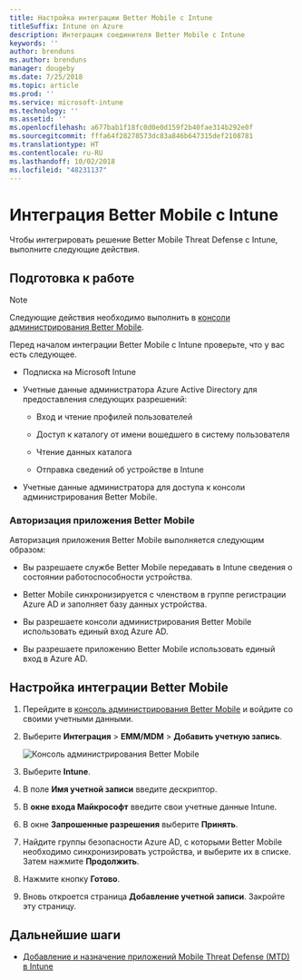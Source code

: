 ```yaml
---
title: Настройка интеграции Better Mobile с Intune
titleSuffix: Intune on Azure
description: Интеграция соединителя Better Mobile с Intune
keywords: ''
author: brenduns
ms.author: brenduns
manager: dougeby
ms.date: 7/25/2018
ms.topic: article
ms.prod: ''
ms.service: microsoft-intune
ms.technology: ''
ms.assetid: ''
ms.openlocfilehash: a677bab1f18fc0d0e0d159f2b40fae314b292e0f
ms.sourcegitcommit: fffa64f28278573dc83a846b647315def2108781
ms.translationtype: HT
ms.contentlocale: ru-RU
ms.lasthandoff: 10/02/2018
ms.locfileid: "48231137"
---
```

# <a name="integrate-better-mobile-with-intune"></a>Интеграция Better Mobile с Intune

Чтобы интегрировать решение Better Mobile Threat Defense с Intune, выполните следующие действия.

## <a name="before-you-begin"></a>Подготовка к работе

> [!NOTE]
> Следующие действия необходимо выполнить в [консоли администрирования Better Mobile](https://aad.bmobi.net).

Перед началом интеграции Better Mobile с Intune проверьте, что у вас есть следующее.

-   Подписка на Microsoft Intune

-   Учетные данные администратора Azure Active Directory для предоставления следующих разрешений:

    -   Вход и чтение профилей пользователей

    -   Доступ к каталогу от имени вошедшего в систему пользователя

    -   Чтение данных каталога

    -   Отправка сведений об устройстве в Intune

-   Учетные данные администратора для доступа к консоли администрирования Better Mobile.

### <a name="better-mobile-app-authorization"></a>Авторизация приложения Better Mobile

Авторизация приложения Better Mobile выполняется следующим образом:

-   Вы разрешаете службе Better Mobile передавать в Intune сведения о состоянии работоспособности устройства.

-   Better Mobile синхронизируется с членством в группе регистрации Azure AD и заполняет базу данных устройства.

-   Вы разрешаете консоли администрирования Better Mobile использовать единый вход Azure AD.

-   Вы разрешаете приложению Better Mobile использовать единый вход в Azure AD.

## <a name="to-set-up-better-mobile-integration"></a>Настройка интеграции Better Mobile

1. Перейдите в [консоль администрирования Better Mobile](https://aad.bmobi.net) и войдите со своими учетными данными.
2. Выберите **Интеграция** > **EMM/MDM** > **Добавить учетную запись**.

     ![Консоль администрирования Better Mobile](media/better_mobile_console.png)
 
3. Выберите **Intune**.
4. В поле **Имя учетной записи** введите дескриптор. 
5. В **окне входа Майкрософт** введите свои учетные данные Intune.
6. В окне **Запрошенные разрешения** выберите **Принять**.
7. Найдите группы безопасности Azure AD, с которыми Better Mobile необходимо синхронизировать устройства, и выберите их в списке. Затем нажмите **Продолжить**.
8. Нажмите кнопку **Готово**.
9. Вновь откроется страница **Добавление учетной записи**. Закройте эту страницу. 

## <a name="next-steps"></a>Дальнейшие шаги

-   [Добавление и назначение приложений Mobile Threat Defense (MTD) в Intune](mtd-apps-ios-app-configuration-policy-add-assign.md)